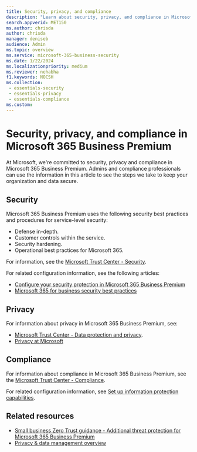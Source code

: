 ```yaml
---
title: Security, privacy, and compliance
description: "Learn about security, privacy, and compliance in Microsoft 365 Business Premium."
search.appverid: MET150
ms.author: chrisda
author: chrisda
manager: deniseb
audience: Admin
ms.topic: overview
ms.service: microsoft-365-business-security
ms.date: 1/22/2024
ms.localizationpriority: medium
ms.reviewer: nehabha
f1.keywords: NOCSH
ms.collection: 
 - essentials-security
 - essentials-privacy
 - essentials-compliance
ms.custom:
---
```


# Security, privacy, and compliance in Microsoft 365 Business Premium

At Microsoft, we're committed to security, privacy and compliance in Microsoft 365 Business Premium. Admins and compliance professionals can use the information in this article to see the steps we take to keep your organization and data secure.

## Security

Microsoft 365 Business Premium uses the following security best practices and procedures for service-level security:

- Defense in-depth.
- Customer controls within the service.
- Security hardening.
- Operational best practices for Microsoft 365.

For information, see the [Microsoft Trust Center - Security](https://www.microsoft.com/security).

For related configuration information, see the following articles:

- [Configure your security protection in Microsoft 365 Business Premium](m365bp-security-overview.md)
- [Microsoft 365 for business security best practices](secure-your-business-data.md)

## Privacy

For information about privacy in Microsoft 365 Business Premium, see:

- [Microsoft Trust Center - Data protection and privacy](https://www.microsoft.com/trust-center/privacy).
- [Privacy at Microsoft](https://privacy.microsoft.com/)

## Compliance

For information about compliance in Microsoft 365 Business Premium, see the [Microsoft Trust Center - Compliance](https://www.microsoft.com/trust-center/compliance/compliance-overview).

For related configuration information, see [Set up information protection capabilities](m365bp-set-up-compliance.md).

## Related resources

- [Small business Zero Trust guidance - Additional threat protection for Microsoft 365 Business Premium](/security/zero-trust/guidance-smb-partner#additional-threat-protection)
- [Privacy & data management overview](/compliance/assurance/assurance-privacy)
